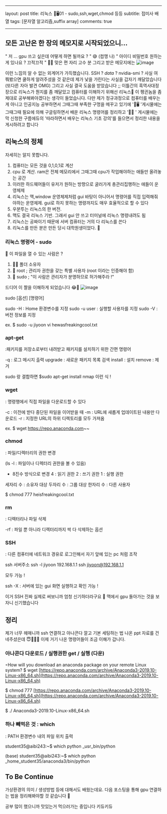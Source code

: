 - - - -
layout: post
title: 리눅스 🐧🖥01 - sudo,ssh,wget,chmod 등등
subtitle: 접미사 배열 
tags: [문자열 알고리즘,suffix array]
comments: true
- - - -


## 모든 고난은 한 장의 메모지로 시작되었으니...
" 저 ... gpu 쓰고 싶은데 어떻게 하면 될까요 ? " 😅 (컴맹 나)
" 아이디 비밀번호 원하는게 있나요 ? 끄적끄적 " 👨‍💻 맞은 편 자리 고수 분
그리고 받은 메모지에는
![image](https://user-images.githubusercontent.com/67775336/110200259-5f14d500-7ea0-11eb-921e-60f4c5c74de2.jpeg)

이런 느낌의 알 수 없는 외계어가 가득했습니다.
SSH ? _data_ ? nvidia-smi ? 
사실 여쭤봤으면 쿨하게 알려주셨을 것 같은데 제가 낯을 가린다는 사실을 갑자기 깨달았습니다 (또다른 자아 발견 OMG) 그리고 사실 결국 도움을 받았습니다 ;; 이틀간의 흑역사대정장으로 리눅스가 뭔지를 좀 깨달았고 컴퓨터를 이해하기 위해선 리눅스🐧 이 펭귄놈을 좀 제대로 공부해봐야겠다는 생각이 들었습니다. 다만 제가 정규과정으로 컴퓨터를 배우는게 아니고 인공지능 공부하면서 그때그때 부족한 구멍을 메꾸고 있기에 '🐧🖥 '게시물에는 그때그때 필요에 의해 구글링하면서 배운 리눅스 명령어를 정리하고 '🐧📗 ' 게시물에는 막 신청한 구름에듀의 '따라하면서 배우는 리눅스 기초 강의'를 들으면서 정리한 내용을 게시하려고 합니다

## 리눅스의 정체 
자세히는 알지 못합니다.
1. 컴퓨터는 모든 것을 0,1,0,1로 계산
2. cpu 로 계산. ram은 전체 메모리에서 그때그때 cpu가 작업해야하는 애들만 올려놓는 공간
3. 이러한 하드웨어들이 유저가 원하는 방향으로 굴러가게 총관리집행하는 애들이 운영체제
4. 리눅스는 맥,window 운영체제처럼 gui 바탕이 아니어서 명령어를 직접 입력해줘야하는 운영체제. gui로 하지 못하는 명령까지도 매우 효율적으로 할 수 있다 
5. 우분투는 리눅스의 한 버전. 
6. 맥도 결국 리눅스 기반. 그래서 gui 안 쓰고 터미널에 리눅스 명령내려도 됨
7. 리눅스는 공짜이기 때문에 서버 컴퓨터는 거의 다 리눅스를 쓴다
8. 리눅스를 만든 분은 만든 당시 대학원생이었다. 👀

### 리눅스 명령어 - sudo

📂 이 파일을 열 수 있는 사람은 ?

1. 🙋‍♀️ 폴더 소유자
2. 👸 root ; 관리자 권한을 갖는 특별 사용자 (root 이라는 인증해야 함)
3. 🧐 sudo ; "이 사람은 관리자가 분명하므로 허가해주라 !"

드디어 이 짤을 이해하게 되었습니다 😂🤣
![image](https://user-images.githubusercontent.com/67775336/110200287-7eabfd80-7ea0-11eb-89db-b5fb72fbf57a.jpeg)

sudo [옵션] [명령어]

sudo -H : Home 환경변수를 지정
sudo -u user : 실행할 사용자를 지정
sudo -V : 버전 정보를 지정

ex. $ sudo -u jiyoon vi hewasfreakingcool.txt

### apt-get
:패키지를 저장소로부터 내려받고 패키지를 설치하기 위한 간편 명령어 

-q : 로그 메시지 출력
upgrade : 새로운 패키지 목록 검색
install : 설치
remove : 제거

sudo 랑 결합하면 $sudo apt-get install nmap 이런 식 !

### wget
: 명령행에서 직접 파일을 다운로드할 수 있다

-c : 이전에 받다 중단된 파일을 이어받을 때
-m : URL에 새롭게 업데이트된 내용만 다운로드
-r : 지정한 URL의 하위 디렉토리를 모두 가져옴

ex. $ wget https://repo.anaconda.com~~

### chmod 
: 파일/디렉터리의 권한 변경
 
(ls -l : 파일이나 디렉터리 권한을 볼 수 있음)

* 8진수 방식으로 변경
4 : 읽기 권한
2 : 쓰기 권한
1 : 실행 권한

세자리 수 : 소유자 대상
두자리 수 : 그룹 대상
한자리 수 : 다른 사용자

$ chmod 777 heisfreakingcool.txt

### rm
: 디렉터리나 파일 삭제

-rf : 파일 뿐 아니라 디렉터리까지 싹 다 삭제하는 옵션

### SSH
: 다른 컴퓨터에 네트워크 경유로 로그인해서 자기 앞에 있는 pc 처럼 조작

ssh 서버주소
ssh -l jiyoon 192.168.1.1
ssh jiyoon@192.168.1.1 

모두 가능 ! 

ssh -X : 서버에 있는 gui 화면 실행하고 확인 가능 !

이거 SSH 진짜 실제로 써보니까 엄청 신기하더라구요 👀 맥에서 gpu 돌아가는 것을 보자니 신기했습니다

## 정리
제가 너무 헤매니까 ssh 연결하고 아나콘다 깔고 기본 세팅하는 법 나온 ppt 자료를 건네주셨은데 😇🙇🏻‍♀️
이제 거기 나온 명령어들이 조금 이해가 갑니다.

### 아나콘다 다운로드 / 실행권한 get / 실행 (다운)
◦How will you download an anaconda package on your remote Linux system?
$ wget  [https://repo.anaconda.com/archive/Anaconda3-2019.10-Linux-x86_64.sh](https://repo.anaconda.com/archive/Anaconda3-2019.10-Linux-x86_64.sh)

$ chmod 777  [https://repo.anaconda.com/archive/Anaconda3-2019.10-Linux-x86_64.sh](https://repo.anaconda.com/archive/Anaconda3-2019.10-Linux-x86_64.sh) 

$ ./ Anaconda3-2019.10-Linux-x86_64.sh

### 하나 빼먹은 것 : which
: PATH 환경변수 내의 파일 위치 출력

student35@aibi243:~$ which python
_usr_bin/python


(base) student35@aibi243:~$ which python
_home_student35/anaconda3/bin/python

## To Be Continue
가상환경의 의미 / 생성방법 등에 대해서도 배웠는데요. 다음 포스팅을 통해 gpu 연결하는 법을 정리해봐야할 것 같습니다 🙂

공부 많이 했으니까 맛있는거 먹으러가는 중입니다  키듀키듀
